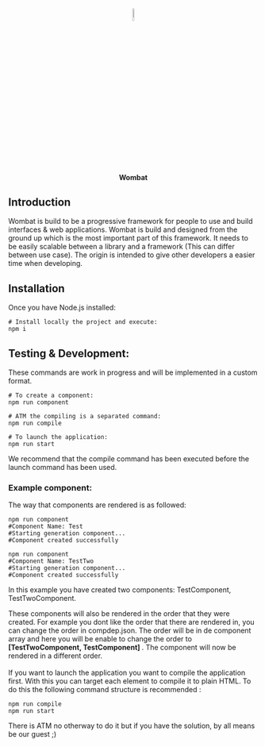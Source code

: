 <br>
<p align="center"><img src="https://i.imgur.com/1XMHL0P.png" width="8%" height="8%"> </p>
<h4 align="center">Wombat</h4>

## Introduction

Wombat is build to be a progressive framework for people to use and build interfaces & web applications. Wombat is build and designed from the ground up which is the most important part of this framework. It needs to be easily scalable between a library and a framework (This can differ between use case). The origin is intended to give other developers a easier time when developing.

## Installation

Once you have Node.js installed:

```shell
# Install locally the project and execute:
npm i
```

## Testing & Development:

These commands are work in progress and will be implemented in a custom format.

```shell
# To create a component:
npm run component

# ATM the compiling is a separated command:
npm run compile

# To launch the application:
npm run start
```
We recommend that the compile command has been executed before the launch command has been used.

### Example component:
The way that components are rendered is as followed:

```shell
npm run component
#Component Name: Test
#Starting generation component...
#Component created successfully

npm run component
#Component Name: TestTwo
#Starting generation component...
#Component created successfully
```
In this example you have created two components: TestComponent, TestTwoComponent.

These components will also be rendered in the order that they were created. For example you dont like the order that there are rendered in, you can change the order in compdep.json. The order will be in de component array and here you will be enable to change the order to <b> [TestTwoComponent, TestComponent] </b> . The component will now be rendered in a different order.
<br><br>
If you want to launch the application you want to compile the application first. With this you can target each <w-tag> element to compile it to plain HTML. To do this the following command structure is recommended :
 
 ```
npm run compile
npm run start
```
There is ATM no otherway to do it but if you have the solution, by all means be our guest ;)
 
